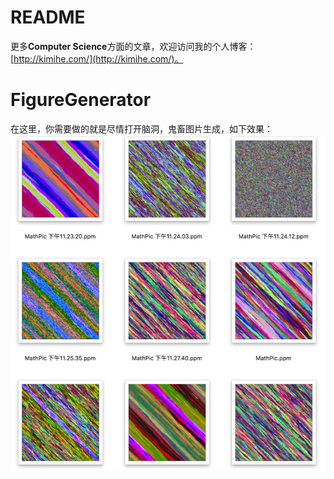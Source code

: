 # README
更多**Computer Science**方面的文章，欢迎访问我的个人博客：[http://kimihe.com/](http://kimihe.com/)。

# FigureGenerator
在这里，你需要做的就是尽情打开脑洞，鬼畜图片生成，如下效果：
![Display](./Display.jpeg)